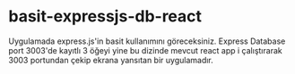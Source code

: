 # basit-expressjs-db-react

Uygulamada express.js'in basit kullanımını göreceksiniz. Express Database port 3003'de kayıtlı
3 öğeyi yine bu dizinde mevcut react app i 
çalıştırarak 3003 portundan çekip ekrana yansıtan bir uygulamadır. 
